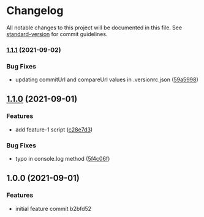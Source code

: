 # Changelog

All notable changes to this project will be documented in this file. See [standard-version](https://github.com/conventional-changelog/standard-version) for commit guidelines.

### [1.1.1](https://github.com/murathalici/auto-generated-changelogg/compare/v1.1.0...v1.1.1) (2021-09-02)


### Bug Fixes

* updating commitUrl and compareUrl values in .versionrc.json ([59a5998](https://github.com/murathalici/auto-generated-changelog/commits/59a5998754941363ffa0384585b9e29dfa35beda))

## [1.1.0](https://github.com/murathalici/auto-generated-changelog/compare/v1.0.0...v1.1.0) (2021-09-01)


### Features

* add feature-1 script ([c28e7d3](https://github.com/murathalici/auto-generated-changelog/commits/c28e7d38efa8deefcd23c263950e5b00226fbd90))


### Bug Fixes

* typo in console.log method ([5f4c06f](https://github.com/murathalici/auto-generated-changelog/commits/5f4c06fa9f1bf5cd9d6e35e476b7442f132c55b4))

## 1.0.0 (2021-09-01)


### Features

* initial feature commit b2bfd52

